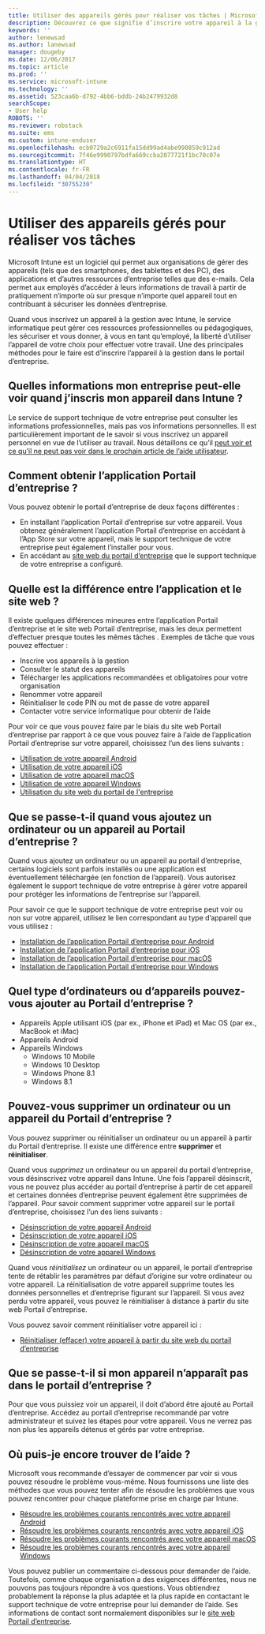 ```yaml
---
title: Utiliser des appareils gérés pour réaliser vos tâches | Microsoft Docs
description: Découvrez ce que signifie d’inscrire votre appareil à la gestion avec Intune.
keywords: ''
author: lenewsad
ms.author: lanewsad
manager: dougeby
ms.date: 12/06/2017
ms.topic: article
ms.prod: ''
ms.service: microsoft-intune
ms.technology: ''
ms.assetid: 523caa6b-d792-4bb6-bddb-24b2479932d8
searchScope:
- User help
ROBOTS: ''
ms.reviewer: robstack
ms.suite: ems
ms.custom: intune-enduser
ms.openlocfilehash: ecb0729a2c6911fa15dd99ad4abe990859c912ad
ms.sourcegitcommit: 7f46e9990797bdfa669ccba2077721f1bc70c07e
ms.translationtype: HT
ms.contentlocale: fr-FR
ms.lasthandoff: 04/04/2018
ms.locfileid: "30755230"
---
```

# <a name="use-managed-devices-to-get-work-done"></a>Utiliser des appareils gérés pour réaliser vos tâches
Microsoft Intune est un logiciel qui permet aux organisations de gérer des appareils (tels que des smartphones, des tablettes et des PC), des applications et d’autres ressources d’entreprise telles que des e-mails. Cela permet aux employés d’accéder à leurs informations de travail à partir de pratiquement n’importe où sur presque n’importe quel appareil tout en contribuant à sécuriser les données d’entreprise.

Quand vous inscrivez un appareil à la gestion avec Intune, le service informatique peut gérer ces ressources professionnelles ou pédagogiques, les sécuriser et vous donner, à vous en tant qu’employé, la liberté d’utiliser l’appareil de votre choix pour effectuer votre travail. Une des principales méthodes pour le faire est d’inscrire l’appareil à la gestion dans le portail d’entreprise.

## <a name="what-information-can-my-company-see-when-i-enroll-my-device-in-intune"></a>Quelles informations mon entreprise peut-elle voir quand j’inscris mon appareil dans Intune ?
Le service de support technique de votre entreprise peut consulter les informations professionnelles, mais pas vos informations personnelles. Il est particulièrement important de le savoir si vous inscrivez un appareil personnel en vue de l’utiliser au travail. Nous détaillons ce qu’il [peut voir et ce qu’il ne peut pas voir dans le prochain article de l’aide utilisateur](what-info-can-your-company-see-when-you-enroll-your-device-in-intune.md).

## <a name="how-do-i-get-the-company-portal"></a>Comment obtenir l’application Portail d’entreprise ?
Vous pouvez obtenir le portail d’entreprise de deux façons différentes :

- En installant l’application Portail d’entreprise sur votre appareil. Vous obtenez généralement l’application Portail d’entreprise en accédant à l’App Store sur votre appareil, mais le support technique de votre entreprise peut également l’installer pour vous.
- En accédant au [site web du portail d’entreprise](https://portal.manage.microsoft.com#HelpDeskDialog) que le support technique de votre entreprise a configuré.

## <a name="whats-the-difference-between-the-app-and-the-website"></a>Quelle est la différence entre l’application et le site web ?
Il existe quelques différences mineures entre l’application Portail d’entreprise et le site web Portail d’entreprise, mais les deux permettent d’effectuer presque toutes les mêmes tâches . Exemples de tâche que vous pouvez effectuer :

- Inscrire vos appareils à la gestion
- Consulter le statut des appareils
- Télécharger les applications recommandées et obligatoires pour votre organisation
- Renommer votre appareil
- Réinitialiser le code PIN ou mot de passe de votre appareil
- Contacter votre service informatique pour obtenir de l’aide

Pour voir ce que vous pouvez faire par le biais du site web Portail d’entreprise par rapport à ce que vous pouvez faire à l’aide de l’application Portail d’entreprise sur votre appareil, choisissez l’un des liens suivants :

- [Utilisation de votre appareil Android](using-your-android-device-with-intune.md)
- [Utilisation de votre appareil iOS](using-your-ios-device-with-intune.md)
- [Utilisation de votre appareil macOS](using-your-macos-device-with-intune.md)
- [Utilisation de votre appareil Windows](using-your-windows-device-with-intune.md)
- [Utilisation du site web du portail de l'entreprise](using-the-intune-company-portal-website.md)

## <a name="what-happens-when-you-add-a-computer-or-device-to-the-company-portal"></a>Que se passe-t-il quand vous ajoutez un ordinateur ou un appareil au Portail d’entreprise ?
Quand vous ajoutez un ordinateur ou un appareil au portail d’entreprise, certains logiciels sont parfois installés ou une application est éventuellement téléchargée (en fonction de l’appareil). Vous autorisez également le support technique de votre entreprise à gérer votre appareil pour protéger les informations de l’entreprise sur l’appareil.

Pour savoir ce que le support technique de votre entreprise peut voir ou non sur votre appareil, utilisez le lien correspondant au type d’appareil que vous utilisez :

- [Installation de l’application Portail d’entreprise pour Android](what-happens-if-you-install-the-company-portal-app-and-enroll-your-device-in-intune-android.md)
- [Installation de l’application Portail d’entreprise pour iOS](what-happens-if-you-install-the-company-portal-app-and-enroll-your-device-in-intune-ios.md)
- [Installation de l’application Portail d’entreprise pour macOS](what-happens-if-you-install-the-company-portal-app-and-enroll-your-device-in-intune-macos.md)
- [Installation de l’application Portail d’entreprise pour Windows](what-happens-if-you-install-the-company-portal-app-and-enroll-your-device-in-intune-windows10.md)

## <a name="what-kind-of-computers-or-devices-can-you-add-to-the-company-portal"></a>Quel type d’ordinateurs ou d’appareils pouvez-vous ajouter au Portail d’entreprise ?
-   Appareils Apple utilisant iOS (par ex., iPhone et iPad) et Mac OS (par ex., MacBook et iMac)
-   Appareils Android
-   Appareils Windows
    -   Windows 10 Mobile
    -   Windows 10 Desktop
    -   Windows Phone 8.1
    -   Windows 8.1

## <a name="can-you-remove-a-computer-or-device-from-the-company-portal"></a>Pouvez-vous supprimer un ordinateur ou un appareil du Portail d’entreprise ?
Vous pouvez supprimer ou réinitialiser un ordinateur ou un appareil à partir du Portail d’entreprise. Il existe une différence entre **supprimer** et **réinitialiser**.

Quand vous *supprimez* un ordinateur ou un appareil du portail d’entreprise, vous désinscrivez votre appareil dans Intune. Une fois l’appareil désinscrit, vous ne pouvez plus accéder au portail d’entreprise à partir de cet appareil et certaines données d’entreprise peuvent également être supprimées de l’appareil. Pour savoir comment supprimer votre appareil sur le portail d’entreprise, choisissez l’un des liens suivants :

- [Désinscription de votre appareil Android](unenroll-your-device-from-intune-android.md)
- [Désinscription de votre appareil iOS](unenroll-your-device-from-intune-ios.md)
- [Désinscription de votre appareil macOS](unenroll-your-device-from-intune-macos.md)
- [Désinscription de votre appareil Windows](unenroll-your-device-from-intune-windows.md)

Quand vous *réinitialisez* un ordinateur ou un appareil, le portail d’entreprise tente de rétablir les paramètres par défaut d’origine sur votre ordinateur ou votre appareil. La réinitialisation de votre appareil supprime toutes les données personnelles et d’entreprise figurant sur l’appareil. Si vous avez perdu votre appareil, vous pouvez le réinitialiser à distance à partir du site web Portail d’entreprise.

Vous pouvez savoir comment réinitialiser votre appareil ici :

- [Réinitialiser (effacer) votre appareil à partir du site web du portail d’entreprise](reset-erase-your-device-cpwebsite.md)

## <a name="what-if-i-cant-see-my-device-in-the-company-portal"></a>Que se passe-t-il si mon appareil n’apparaît pas dans le portail d’entreprise ?
Pour que vous puissiez voir un appareil, il doit d’abord être ajouté au Portail d’entreprise. Accédez au portail d’entreprise recommandé par votre administrateur et suivez les étapes pour votre appareil. Vous ne verrez pas non plus les appareils détenus et gérés par votre entreprise.

## <a name="where-else-can-i-go-for-help"></a>Où puis-je encore trouver de l’aide ?
Microsoft vous recommande d’essayer de commencer par voir si vous pouvez résoudre le problème vous-même. Nous fournissons une liste des méthodes que vous pouvez tenter afin de résoudre les problèmes que vous pouvez rencontrer pour chaque plateforme prise en charge par Intune.

- [Résoudre les problèmes courants rencontrés avec votre appareil Android](troubleshoot-your-device-android.md)
- [Résoudre les problèmes courants rencontrés avec votre appareil iOS](troubleshoot-your-device-ios.md)
- [Résoudre les problèmes courants rencontrés avec votre appareil macOS](troubleshoot-your-device-macos.md)
- [Résoudre les problèmes courants rencontrés avec votre appareil Windows](troubleshoot-your-device-windows.md)

Vous pouvez publier un commentaire ci-dessous pour demander de l’aide. Toutefois, comme chaque organisation a des exigences différentes, nous ne pouvons pas toujours répondre à vos questions. Vous obtiendrez probablement la réponse la plus adaptée et la plus rapide en contactant le support technique de votre entreprise pour lui demander de l’aide. Ses informations de contact sont normalement disponibles sur le [site web Portail d’entreprise](https://portal.manage.microsoft.com#HelpDeskDialog).
